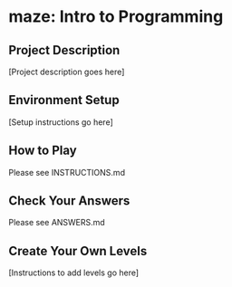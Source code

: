 # maze: Intro to Programming

## Project Description
[Project description goes here]

## Environment Setup
[Setup instructions go here]

## How to Play
Please see INSTRUCTIONS.md

## Check Your Answers
Please see ANSWERS.md

## Create Your Own Levels
[Instructions to add levels go here]
